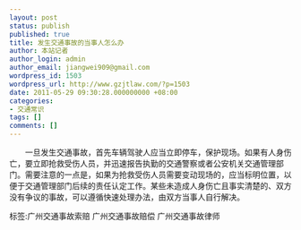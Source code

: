 ```yaml
---
layout: post
status: publish
published: true
title: 发生交通事故的当事人怎么办
author: 本站记者
author_login: admin
author_email: jiangwei909@gmail.com
wordpress_id: 1503
wordpress_url: http://www.gzjtlaw.com/?p=1503
date: 2011-05-29 09:30:28.000000000 +08:00
categories:
- 交通常识
tags: []
comments: []
---
```

　　一旦发生交通事故，首先车辆驾驶人应当立即停车，保护现场。如果有人身伤亡，要立即抢救受伤人员，并迅速报告执勤的交通警察或者公安机关交通管理部门。需要注意的一点是，如果为抢救受伤人员需要变动现场的，应当标明位置，以便于交通管理部门后续的责任认定工作。某些未造成人身伤亡且事实清楚的、双方没有争议的事故，可以遵循快速处理办法，由双方当事人自行解决。 标签:广州交通事故索赔 广州交通事故赔偿 广州交通事故律师
